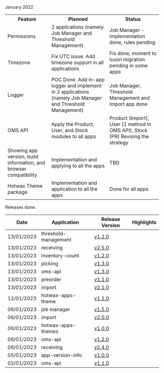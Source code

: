 January 2022

<table>
<tr>
<th>Feature</th>
<th>Planned</th>
<th>Status</th>
</tr>

<tr>
<td>Permissions</td>
<td>2 applications (namely Job Manager and Threshold Management)</td>
<td>Job Manager - Implementation done, rules pending</td>
</tr>

<tr>
<td>Timezone</td>
<td>Fix UTC issue. Add timezone support in all applications</td>
<td>Fix done, moment to luxon migration pending in some apps</td>
</tr>

<tr>
<td>Logger</td>
<td>POC Done. Add in-app logger and implement in 2 applications (namely Job Manager and Threshold Management)</td>
<td>Job Manager, Threshold Management and Import app done</td>
</tr>

<tr>
<td>OMS API</td>
<td>Apply the Product, User, and Stock modules to all apps</td>
<td> Product (Import), User (1 method in OMS API), Stock (PR) Revising the strategy</td>
</tr>


<tr>
<td>Showing app version, build information, and browser compatibility</td>
<td>Implementation and applying to all the apps</td>
<td>TBD</td>
</tr>

<tr>
<td>Hotwax Theme package</td>
<td>Implementation and application to all the apps</td>
<td>Done for all apps</td>
</tr>


</table>



Releases done:

| Date | Application | Release Version | Highlights |
| --- | --- | --- | --- |
| 13/01/2023 | threshold-management | [v1.2.0](https://github.com/hotwax/threshold-management/releases/tag/v1.2.0) | |
| 13/01/2023 | receiving | [v2.5.0](https://github.com/hotwax/receiving/releases/tag/v2.5.0) | |
| 13/01/2023 | inventory-count | [v1.2.0](https://github.com/hotwax/inventory-count/releases/tag/v1.2.0) | |
| 13/01/2023 | picking | [v1.3.0](https://github.com/hotwax/picking/releases/tag/v1.3.0) | |
| 13/01/2023 | oms-api | [v1.3.0](https://github.com/hotwax/oms-api/releases/tag/v1.3.0) | |
| 13/01/2023 | preorder | [v1.1.0](https://github.com/hotwax/preorder/releases/tag/v1.1.0) | |
| 13/01/2023 | import | [v2.1.0](https://github.com/hotwax/import/releases/tag/v2.1.0) | |
| 12/01/2023 | hotwax-apps-theme | [v1.1.0](https://github.com/hotwax/hotwax-apps-theme/releases/tag/v1.1.0) | |
| 06/01/2023 | job manager | [v1.5.0](https://github.com/hotwax/job-manager/releases/tag/v1.5.0) | |
| 06/01/2023 | import | [v2.0.0](https://github.com/hotwax/import/releases/tag/v2.0.0) | |
| 06/01/2023 | hotwax-apps-themes | [v1.0.0](https://github.com/hotwax/hotwax-apps-theme/releases/tag/v1.0.0) | |
| 06/01/2023 | oms-api | [v1.2.0](https://github.com/hotwax/oms-api/releases/tag/v1.2.0) | |
| 06/01/2023 | receiving | [v2.4.0](https://github.com/hotwax/receiving/releases/tag/v2.4.0) | |
| 05/01/2023 | app-version-info | [v1.0.0](https://github.com/hotwax/app-version-info/releases/tag/v1.0.0) | |
| 02/01/2023 | oms-api | [v1.1.0](https://github.com/hotwax/oms-api/releases/tag/v1.1.0/) | |
